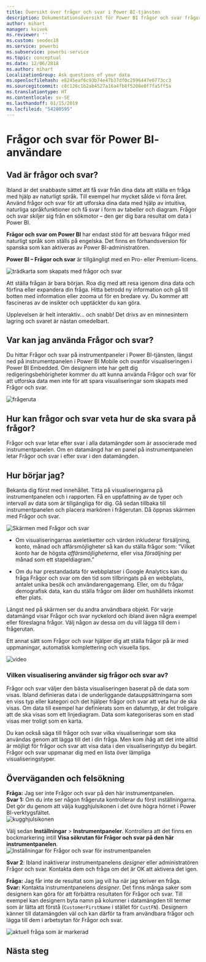 ```yaml
---
title: Översikt över frågor och svar i Power BI-tjänsten
description: Dokumentationsöversikt för Power BI frågor och svar frågor med naturligt språk.
author: mihart
manager: kvivek
ms.reviewer: ''
ms.custom: seodec18
ms.service: powerbi
ms.subservice: powerbi-service
ms.topic: conceptual
ms.date: 12/06/2018
ms.author: mihart
LocalizationGroup: Ask questions of your data
ms.openlocfilehash: e8245eaf6c93b74e47b37df0c2596447e6773cc3
ms.sourcegitcommit: c8c126c1b2ab4527a16a4fb8f5208e0f7fa5ff5a
ms.translationtype: HT
ms.contentlocale: sv-SE
ms.lasthandoff: 01/15/2019
ms.locfileid: "54280595"
---
```

# <a name="qa-for-power-bi-consumers"></a>Frågor och svar för Power BI-**användare**
## <a name="what-is-qa"></a>Vad är frågor och svar?
Ibland är det snabbaste sättet att få svar från dina data att ställa en fråga med hjälp av naturligt språk. Till exempel hur mycket sålde vi förra året.  
Använd frågor och svar för att utforska dina data med hjälp av intuitiva, naturliga språkfunktioner och få svar i form av tabeller och diagram. Frågor och svar skiljer sig från en sökmotor – den ger dig bara resultat om data i Power BI.

**Frågor och svar om Power BI** har endast stöd för att besvara frågor med naturligt språk som ställs på engelska. Det finns en förhandsversion för spanska som kan aktiveras av Power BI-administratören.

**Power BI – Frågor och svar** är tillgängligt med en Pro- eller Premium-licens. 
>

![trädkarta som skapats med frågor och svar](media/end-user-q-and-a/power-bi-qna.png)

Att ställa frågan är bara början.  Roa dig med att resa igenom dina data och förfina eller expandera din fråga. Hitta betrodd ny information och gå till botten med information eller zooma ut för en bredare vy. Du kommer att fascineras av de insikter och upptäckter du kan göra.

Upplevelsen är helt interaktiv... och snabb! Det drivs av en minnesintern lagring och svaret är nästan omedelbart.

## <a name="where-can-i-use-qa"></a>Var kan jag använda Frågor och svar?
Du hittar Frågor och svar på instrumentpaneler i Power BI-tjänsten, längst ned på instrumentpanelen i Power BI Mobile och ovanför visualiseringen i Power BI Embedded. Om designern inte har gett dig redigeringsbehörigheter kommer du att kunna använda Frågor och svar för att utforska data men inte för att spara visualiseringar som skapats med Frågor och svar.

![frågeruta](media/end-user-q-and-a/powerbi-qna.png)

## <a name="how-does-qa-know-how-to-answer-questions"></a>Hur kan frågor och svar veta hur de ska svara på frågor?
Frågor och svar letar efter svar i alla datamängder som är associerade med instrumentpanelen. Om en datamängd har en panel på instrumentpanelen letar Frågor och svar i efter svar i den datamängden. 

## <a name="how-do-i-start"></a>Hur börjar jag?
Bekanta dig först med innehållet. Titta på visualiseringarna på instrumentpanelen och i rapporten. Få en uppfattning av de typer och intervall av data som är tillgängliga för dig. Gå sedan tillbaka till instrumentpanelen och placera markören i frågerutan. Då öppnas skärmen med Frågor och svar.

![Skärmen med Frågor och svar](media/end-user-q-and-a/power-bi-qna-screen.png) 

* Om visualiseringarnas axeletiketter och värden inkluderar försäljning, konto, månad och affärsmöjligheter så kan du ställa frågor som: ”Vilket *konto* har de högsta *affärsmöjligheterna*, eller visa *försäljning* per månad som ett stapeldiagram.”

* Om du har prestandadata för webbplatser i Google Analytics kan du fråga Frågor och svar om den tid som tillbringats på en webbplats, antalet unika besök och användarengagemang. Eller, om du frågar demografisk data, kan du ställa frågor om ålder om hushållets inkomst efter plats.

Längst ned på skärmen ser du andra användbara objekt. För varje datamängd visar Frågor och svar nyckelord och ibland även några exempel eller föreslagna frågor. Välj någon av dessa om du vill lägga till dem i frågerutan. 

Ett annat sätt som Frågor och svar hjälper dig att ställa frågor på är med uppmaningar, automatisk komplettering och visuella tips. 

![video](media/end-user-q-and-a/qa.gif) 


### <a name="which-visualization-does-qa-use"></a>Vilken visualisering använder sig frågor och svar av?
Frågor och svar väljer den bästa visualiseringen baserat på de data som visas. Ibland definieras data i de underliggande datauppsättningarna som en viss typ eller kategori och det hjälper frågor och svar att veta hur de ska visas. Om data till exempel har definierats som en datumtyp, är det troligare att de ska visas som ett linjediagram. Data som kategoriseras som en stad visas mer troligt som en karta.

Du kan också säga till frågor och svar vilka visualiseringar som ska användas genom att lägga till det i din fråga. Men kom ihåg att det inte alltid är möjligt för frågor och svar att visa data i den visualiseringstyp du begärt. Frågor och svar uppmanar dig med en lista över lämpliga visualiseringstyper.

## <a name="considerations-and-troubleshooting"></a>Överväganden och felsökning
**Fråga:** Jag ser inte Frågor och svar på den här instrumentpanelen.    
**Svar 1:** Om du inte ser någon frågeruta kontrollerar du först inställningarna. Det gör du genom att välja kugghjulsikonen i det övre högra hörnet i Power BI-verktygsfältet.   
![kugghjulsikonen](media/end-user-q-and-a/power-bi-settings.png)

Välj sedan **Inställningar** > **Instrumentpaneler**. Kontrollera att det finns en bockmarkering intill **Visa sökrutan för Frågor och svar på den här instrumentpanelen**.
![Inställningar för Frågor och svar för instrumentpanelen](media/end-user-q-and-a/power-bi-turn-on.png)  


**Svar 2**: Ibland inaktiverar instrumentpanelens *designer* eller administratören Frågor och svar. Kontakta dem och fråga om det är OK att aktivera det igen.   

**Fråga:** Jag får inte de resultat som jag vill ha när jag skriver en fråga.    
**Svar:** Kontakta instrumentpanelens *designer*. Det finns många saker som designern kan göra för att förbättra resultaten för Frågor och svar. Till exempel kan designern byta namn på kolumner i datamängden till termer som är lätta att förstå (`CustomerFirstName` i stället för `CustFN`). Designern känner till datamängden väl och kan därför ta fram användbara frågor och lägga till dem i arbetsytan för Frågor och svar.

![aktuell fråga som är markerad](media/end-user-q-and-a/power-bi-featured-q.png)

## <a name="next-steps"></a>Nästa steg

